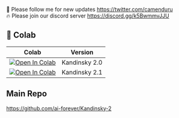 🐣 Please follow me for new updates https://twitter.com/camenduru <br />
🔥 Please join our discord server https://discord.gg/k5BwmmvJJU

## 🦒 Colab 

| Colab | Version
| --- | --- |
[![Open In Colab](https://colab.research.google.com/assets/colab-badge.svg)](https://colab.research.google.com/github/camenduru/kandinsky-colab/blob/main/kandinsky-colab-2.0.ipynb) | Kandinsky 2.0
[![Open In Colab](https://colab.research.google.com/assets/colab-badge.svg)](https://colab.research.google.com/github/camenduru/kandinsky-colab/blob/main/kandinsky-colab-2.1.ipynb) | Kandinsky 2.1

## Main Repo
https://github.com/ai-forever/Kandinsky-2

